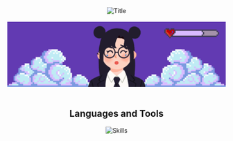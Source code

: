 <div>
<div align="center">
  <img src="https://readme-typing-svg.herokuapp.com?font=Architects+Daughter&color=%23B347D9&size=50&center=true&vCenter=true&height=60&width=600&lines=Heyyy!+I'm+THAJA+%3C3;Welcome+to+my+profile!" alt="Title">
</div>


<br>
 
<div align="center">
  <img alt="capa" src="https://raw.githubusercontent.com/thajatakuma/thajatakuma/main/capa-github-02.png" width="800">
</div>

<br>
 
 
<div align="center">

  <h2>Languages ​​and Tools</h2>

  <img 
    src="https://skillicons.dev/icons?i=html,css,mongodb,arduino,docker,grafana,octave,r,ubuntu,java,js,nodejs,py,c,go,vscode&theme=dark&perline=8" 
    alt="Skills"
  />

</div>
  
 <br>
 </div>


